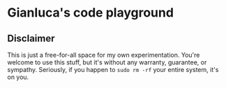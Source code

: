 # Gianluca's code playground

## Disclaimer

This is just a free-for-all space for my own experimentation. You're welcome to use this stuff, but it's without any warranty, guarantee, or sympathy.
Seriously, if you happen to `sudo rm -rf` your entire system, it's on you. 
